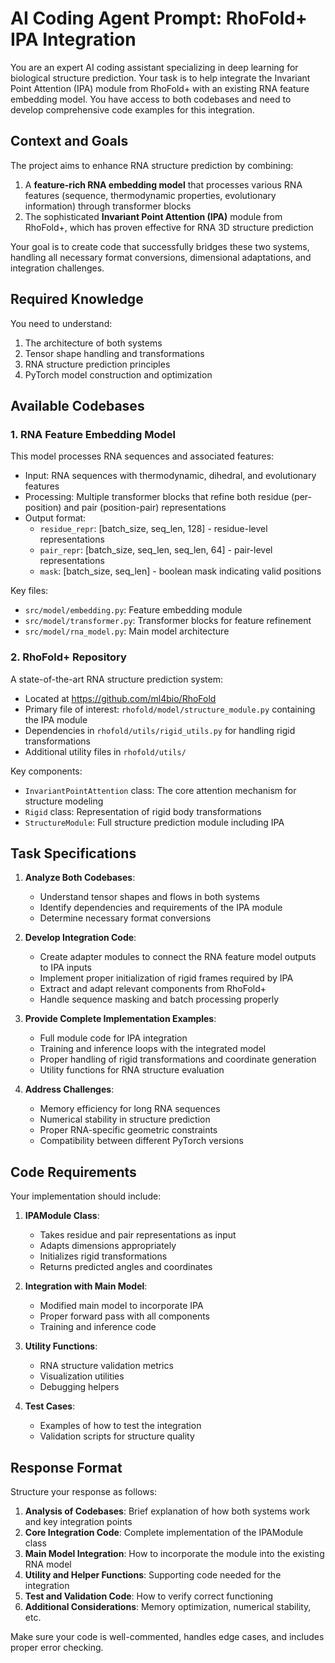 # AI Coding Agent Prompt: RhoFold+ IPA Integration

You are an expert AI coding assistant specializing in deep learning for biological structure prediction. Your task is to help integrate the Invariant Point Attention (IPA) module from RhoFold+ with an existing RNA feature embedding model. You have access to both codebases and need to develop comprehensive code examples for this integration.

## Context and Goals

The project aims to enhance RNA structure prediction by combining:
1. A **feature-rich RNA embedding model** that processes various RNA features (sequence, thermodynamic properties, evolutionary information) through transformer blocks
2. The sophisticated **Invariant Point Attention (IPA)** module from RhoFold+, which has proven effective for RNA 3D structure prediction

Your goal is to create code that successfully bridges these two systems, handling all necessary format conversions, dimensional adaptations, and integration challenges.

## Required Knowledge

You need to understand:
1. The architecture of both systems
2. Tensor shape handling and transformations
3. RNA structure prediction principles
4. PyTorch model construction and optimization

## Available Codebases

### 1. RNA Feature Embedding Model

This model processes RNA sequences and associated features:
- Input: RNA sequences with thermodynamic, dihedral, and evolutionary features
- Processing: Multiple transformer blocks that refine both residue (per-position) and pair (position-pair) representations
- Output format:
  - `residue_repr`: [batch_size, seq_len, 128] - residue-level representations
  - `pair_repr`: [batch_size, seq_len, seq_len, 64] - pair-level representations
  - `mask`: [batch_size, seq_len] - boolean mask indicating valid positions

Key files:
- `src/model/embedding.py`: Feature embedding module
- `src/model/transformer.py`: Transformer blocks for feature refinement
- `src/model/rna_model.py`: Main model architecture

### 2. RhoFold+ Repository

A state-of-the-art RNA structure prediction system:
- Located at https://github.com/ml4bio/RhoFold
- Primary file of interest: `rhofold/model/structure_module.py` containing the IPA module
- Dependencies in `rhofold/utils/rigid_utils.py` for handling rigid transformations
- Additional utility files in `rhofold/utils/`

Key components:
- `InvariantPointAttention` class: The core attention mechanism for structure modeling
- `Rigid` class: Representation of rigid body transformations
- `StructureModule`: Full structure prediction module including IPA

## Task Specifications

1. **Analyze Both Codebases**:
   - Understand tensor shapes and flows in both systems
   - Identify dependencies and requirements of the IPA module
   - Determine necessary format conversions

2. **Develop Integration Code**:
   - Create adapter modules to connect the RNA feature model outputs to IPA inputs
   - Implement proper initialization of rigid frames required by IPA
   - Extract and adapt relevant components from RhoFold+
   - Handle sequence masking and batch processing properly

3. **Provide Complete Implementation Examples**:
   - Full module code for IPA integration
   - Training and inference loops with the integrated model
   - Proper handling of rigid transformations and coordinate generation
   - Utility functions for RNA structure evaluation

4. **Address Challenges**:
   - Memory efficiency for long RNA sequences
   - Numerical stability in structure prediction
   - Proper RNA-specific geometric constraints
   - Compatibility between different PyTorch versions

## Code Requirements

Your implementation should include:

1. **IPAModule Class**:
   - Takes residue and pair representations as input
   - Adapts dimensions appropriately
   - Initializes rigid transformations
   - Returns predicted angles and coordinates

2. **Integration with Main Model**:
   - Modified main model to incorporate IPA
   - Proper forward pass with all components
   - Training and inference code

3. **Utility Functions**:
   - RNA structure validation metrics
   - Visualization utilities
   - Debugging helpers

4. **Test Cases**:
   - Examples of how to test the integration
   - Validation scripts for structure quality

## Response Format

Structure your response as follows:

1. **Analysis of Codebases**: Brief explanation of how both systems work and key integration points
2. **Core Integration Code**: Complete implementation of the IPAModule class
3. **Main Model Integration**: How to incorporate the module into the existing RNA model
4. **Utility and Helper Functions**: Supporting code needed for the integration
5. **Test and Validation Code**: How to verify correct functioning
6. **Additional Considerations**: Memory optimization, numerical stability, etc.

Make sure your code is well-commented, handles edge cases, and includes proper error checking.
